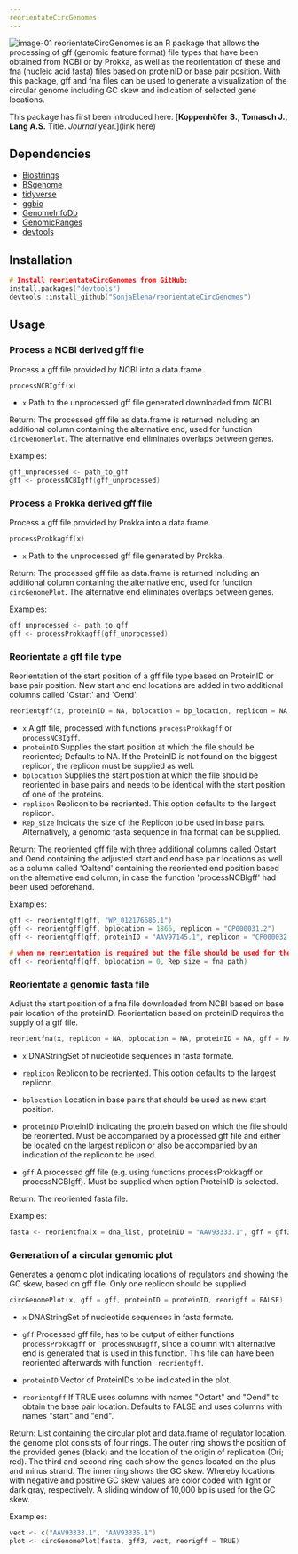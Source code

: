 ```yaml
---
reorientateCircGenomes
---
```

![image-01](https://user-images.githubusercontent.com/51213363/89195191-f9b3db00-d582-11ea-9638-7cbf209d9162.png)
reorientateCircGenomes is an R package that allows the processing of gff (genomic feature format) file types that have been obtained from NCBI or by Prokka, as well as the reorientation of these and fna (nucleic acid fasta) files based on proteinID or base pair position. With this package, gff and fna files can be used to generate a visualization of the circular genome including GC skew and indication of selected gene locations.

This package has first been introduced here:
[**Koppenhöfer S., Tomasch J., Lang A.S.** Title. *Journal* year.](link here)

## Dependencies
- [Biostrings](https://bioconductor.org/packages/release/bioc/html/Biostrings.html)
- [BSgenome](http://bioconductor.org/packages/release/bioc/html/BSgenome.html)
- [tidyverse](https://www.tidyverse.org/)
- [ggbio](http://www.bioconductor.org/packages/release/bioc/html/ggbio.html/)
- [GenomeInfoDb](http://www.bioconductor.org/packages/release/bioc/html/GenomeInfoDb.html)
- [GenomicRanges](http://www.bioconductor.org/packages/release/bioc/html/GenomicRanges.html)
- [devtools](https://github.com/r-lib/devtools)


## Installation
``` C
# Install reorientateCircGenomes from GitHub:
install.packages("devtools")
devtools::install_github("SonjaElena/reorientateCircGenomes")
```

## Usage

###  Process a NCBI derived gff file
Process a gff file provided by NCBI into a data.frame.

``` C
processNCBIgff(x)
```

* `x` Path to the unprocessed gff file generated downloaded from NCBI.

Return: 
The processed gff file as data.frame is returned including an additional column containing the alternative end, used for function ``` circGenomePlot ```. The alternative end eliminates overlaps between genes. 

Examples: 
``` C
gff_unprocessed <- path_to_gff
gff <- processNCBIgff(gff_unprocessed)
```

###  Process a Prokka derived gff file
Process a gff file provided by Prokka into a data.frame.

``` C
processProkkagff(x)
```
* `x` Path to the unprocessed gff file generated by Prokka.

Return: 
The processed gff file as data.frame is returned including an additional column containing the alternative end, used for function ``` circGenomePlot ```. The alternative end eliminates overlaps between genes. 

Examples: 
``` C
gff_unprocessed <- path_to_gff
gff <- processProkkagff(gff_unprocessed)
```


###  Reorientate a gff file type
Reorientation of the start position of a gff file type based on ProteinID or base pair position. New start and end locations are added in two additional columns called 'Ostart' and 'Oend'.

``` C
reorientgff(x, proteinID = NA, bplocation = bp_location, replicon = NA, Rep_size = fasta)
```
* `x` A gff file, processed with functions ``` processProkkagff ``` or ``` processNCBIgff ```.
* `proteinID` Supplies the start position at which the file should be reoriented; Defaults to NA. If the ProteinID is not found on the biggest replicon, the replicon must be supplied as well.
* `bplocation` Supplies the start position at which the file should be reoriented in base pairs and needs to be identical with the start position of one of the proteins.
* `replicon` Replicon to be reoriented. This option defaults to the largest replicon.
* `Rep_size` Indicats the size of the Replicon to be used in base pairs. Alternatively, a genomic fasta sequence in fna format can be supplied.

Return: 
The reoriented gff file with three additional columns called Ostart and Oend containing the adjusted start and end base pair locations as well as a column called 'Oaltend' containing the reoriented end position based on the alternative end column, in case the function 'processNCBIgff' had been used beforehand.

Examples: 
``` C
gff <- reorientgff(gff, "WP_012176686.1")
gff <- reorientgff(gff, bplocation = 1866, replicon = "CP000031.2")
gff <- reorientgff(gff, proteinID = "AAV97145.1", replicon = "CP000032.1")

# when no reorientation is required but the file should be used for the circular plot afterwards
gff <- reorientgff(gff, bplocation = 0, Rep_size = fna_path)
```


### Reorientate a genomic fasta file
Adjust the start position of a fna file downloaded from NCBI based on base pair location of the proteinID. Reorientation based on proteinID requires the supply of a gff file. 

``` C
reorientfna(x, replicon = NA, bplocation = NA, proteinID = NA, gff = NA)
```
* `x` DNAStringSet of nucleotide sequences in fasta formate.

* `replicon` Replicon to be reoriented. This option defaults to the largest replicon.

* `bplocation` Location in base pairs that should be used as new start position.

* `proteinID` ProteinID indicating the protein based on which the file should be reoriented. Must be accompanied by a processed gff file and either be located on the largest replicon or also be accompanied by an indication of the replicon to be used.

* `gff` A processed gff file (e.g. using functions processProkkagff or processNCBIgff). Must be supplied when option ProteinID is selected.

Return: 
The reoriented fasta file.

Examples: 
``` C
fasta <- reorientfna(x = dna_list, proteinID = "AAV93333.1", gff = gff3)
```

### Generation of a circular genomic plot
Generates a genomic plot indicating locations of regulators and showing the GC skew, based on gff file. Only one replicon should be supplied.
``` C
circGenomePlot(x, gff = gff, proteinID = proteinID, reorigff = FALSE)
```
* `x` DNAStringSet of nucleotide sequences in fasta formate.

* `gff` Processed gff file, has to be output of either functions ``` processProkkagff``` or ``` processNCBIgff```, since a column with alternative end is generated that is used in this function. This file can have been reoriented afterwards with function ``` reorientgff```.

* `proteinID` Vector of ProteinIDs to be indicated in the plot.

* `reorientgff` If TRUE uses columns with names "Ostart" and "Oend" to obtain the base pair location. Defaults to FALSE and uses columns with names "start" and "end".

Return: 
List containing the circular plot and data.frame of regulator location. the genome plot consists of four rings. The outer ring shows the position of the provided genes (black) and the location of the origin of replication (Ori; red). The third and second ring each show the genes located on the plus and minus strand. The inner ring shows the GC skew. Whereby locations with negative and positive GC skew values are color coded with light or dark gray, respectively. A sliding window of 10,000 bp is used for the GC skew.

Examples: 
``` C
vect <- c("AAV93333.1", "AAV93335.1")
plot <- circGenomePlot(fasta, gff3, vect, reorigff = TRUE)
```
